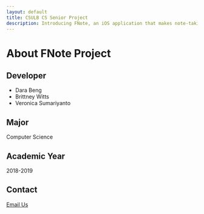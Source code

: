 ```yaml
---
layout: default
title: CSULB CS Senior Project
description: Introducing FNote, an iOS application that makes note-taking process easier when learning a language.
---
```


# About FNote Project

## Developer

- Dara Beng
- Brittney Witts
- Veronica Sumariyanto

## Major

Computer Science

## Academic Year

2018-2019

## Contact

[Email Us](mailto:bdaradev@gmail.com)